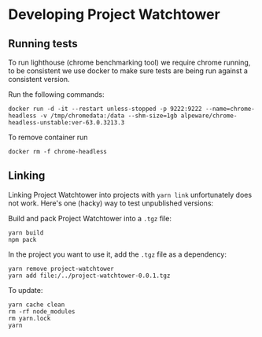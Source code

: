 # Developing Project Watchtower

## Running tests
To run lighthouse (chrome benchmarking tool) we require chrome running, to be consistent
we use docker to make sure tests are being run against a consistent version.

Run the following commands:

`docker run -d -it --restart unless-stopped -p 9222:9222 --name=chrome-headless -v /tmp/chromedata:/data --shm-size=1gb alpeware/chrome-headless-unstable:ver-63.0.3213.3`

To remove container run
```
docker rm -f chrome-headless
```


## Linking

Linking Project Watchtower into projects with `yarn link` unfortunately does not work. Here's one (hacky) way to test unpublished versions:

Build and pack Project Watchtower into a `.tgz` file:
```
yarn build
npm pack
```

In the project you want to use it, add the `.tgz` file as a dependency:
```
yarn remove project-watchtower
yarn add file:/../project-watchtower-0.0.1.tgz
```

To update:
```
yarn cache clean
rm -rf node_modules
rm yarn.lock
yarn
```
